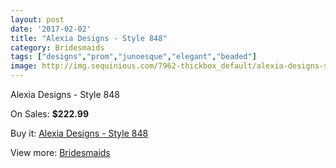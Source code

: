 ```yaml
---
layout: post
date: '2017-02-02'
title: "Alexia Designs - Style 848"
category: Bridesmaids
tags: ["designs","prom","junoesque","elegant","beaded"]
image: http://img.sequinious.com/7962-thickbox_default/alexia-designs-style-848.jpg
---
```

Alexia Designs - Style 848

On Sales: **$222.99**
<a href="https://www.sequinious.com/bridesmaids/3290-alexia-designs-style-848.html"><amp-img layout="responsive" width="600" height="600" src="//img.sequinious.com/7962-thickbox_default/alexia-designs-style-848.jpg" alt="Alexia Designs - Style 848 0" /></a>

Buy it: [Alexia Designs - Style 848](https://www.sequinious.com/bridesmaids/3290-alexia-designs-style-848.html "Alexia Designs - Style 848")

View more: [Bridesmaids](https://www.sequinious.com/3-bridesmaids "Bridesmaids")